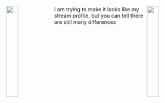 <div>
    <image src="https://github.com/DAF201/DAF201/blob/main/images/bg%20(1).jpg" width=25% align="left">
</div>
<div>
    <image src="https://github.com/DAF201/DAF201/blob/main/images/bg%20(2).jpg" width=25% align="right">
</div>
I am trying to make it looks like my stream profile, but you can tell there are still many differences
